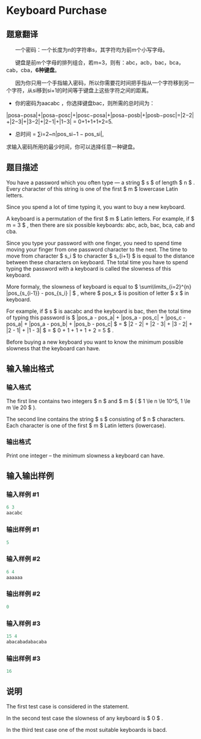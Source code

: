 # Keyboard Purchase

## 题意翻译

&#160;&#160;&#160;&#160;&#160;&#160;一个密码：一个长度为n的字符串s，其字符均为前m个小写字母。

&#160;&#160;&#160;&#160;&#160;&#160;键盘是前m个字母的排列组合，若m=3，则有：abc，acb，bac，bca，cab，cba，**6种键盘**。

&#160;&#160;&#160;&#160;&#160;&#160;因为你只用一个手指输入密码，所以你需要花时间把手指从一个字符移到另一个字符，从si移到si+1的时间等于键盘上这些字符之间的距离。

- 你的密码为aacabc ，你选择键盘bac，则所需的总时间为：

|posa−posa|+|posa−posc|+|posc−posa|+|posa−posb|+|posb−posc|=|2−2|+|2−3|+|3−2|+|2−1|+|1−3| = 0+1+1+1+2=5.

- 总时间 = ∑i=2~n|pos_si−1 − pos_si|,

求输入密码所用的最少时间，你可以选择任意一种键盘。

## 题目描述

You have a password which you often type — a string $ s $ of length $ n $ . Every character of this string is one of the first $ m $ lowercase Latin letters.

Since you spend a lot of time typing it, you want to buy a new keyboard.

A keyboard is a permutation of the first $ m $ Latin letters. For example, if $ m = 3 $ , then there are six possible keyboards: abc, acb, bac, bca, cab and cba.

Since you type your password with one finger, you need to spend time moving your finger from one password character to the next. The time to move from character $ s_i $ to character $ s_{i+1} $ is equal to the distance between these characters on keyboard. The total time you have to spend typing the password with a keyboard is called the slowness of this keyboard.

More formaly, the slowness of keyboard is equal to $ \sum\limits_{i=2}^{n} |pos_{s_{i-1}} - pos_{s_i} | $ , where $ pos_x $ is position of letter $ x $ in keyboard.

For example, if $ s $ is aacabc and the keyboard is bac, then the total time of typing this password is $ |pos_a - pos_a| + |pos_a - pos_c| + |pos_c - pos_a| + |pos_a - pos_b| + |pos_b - pos_c| $ = $ |2 - 2| + |2 - 3| + |3 - 2| + |2 - 1| + |1 - 3| $ = $ 0 + 1 + 1 + 1 + 2 = 5 $ .

Before buying a new keyboard you want to know the minimum possible slowness that the keyboard can have.

## 输入输出格式

### 输入格式

The first line contains two integers $ n $ and $ m $ ( $ 1 \le n \le 10^5, 1 \le m \le 20 $ ).

The second line contains the string $ s $ consisting of $ n $ characters. Each character is one of the first $ m $ Latin letters (lowercase).

### 输出格式

Print one integer – the minimum slowness a keyboard can have.

## 输入输出样例

### 输入样例 #1

```cpp
6 3
aacabc

```
### 输出样例 #1

```cpp
5

```
### 输入样例 #2

```cpp
6 4
aaaaaa

```
### 输出样例 #2

```cpp
0

```
### 输入样例 #3

```cpp
15 4
abacabadabacaba

```
### 输出样例 #3

```cpp
16

```
## 说明

The first test case is considered in the statement.

In the second test case the slowness of any keyboard is $ 0 $ .

In the third test case one of the most suitable keyboards is bacd.

